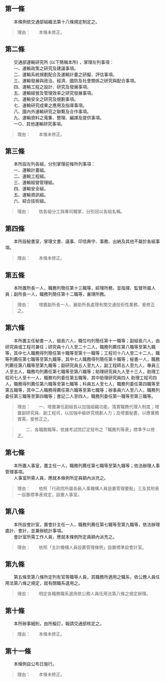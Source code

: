 第一條 
-------
　　本條例依交通部組織法第十八條規定制定之。  
> 理由：　　本條未修正。



第二條 
-------
　　交通部運輸研究所 (以下簡稱本所) ，掌理左列事項：  
　　一、運輸政策之研究及建議事項。  
　　二、運輸系統規劃配合及運輸計畫之研擬、評估事項。  
　　三、運輸發展與政治、經濟、國防及社會關係之研究與配合事項。  
　　四、運輸工程之設計、研究及發展事項。  
　　五、運輸經營及管理效率之研究發展事項。  
　　六、運輸安全之研究及規劃事項。  
　　七、運輸研究成果之應用及指導事項。  
　　八、國內外運輸研究之聯繫及合作事項。  
　　九、運輸資料之蒐集、整理、編譯及提供事項。  
　　一○、其他運輸研究事項。  
> 理由：　　本條未修正。



第三條 
-------
　　本所設左列各組，分別掌理前條所列事項：  
　　一、運輸計畫組。  
　　二、運輸工程組。  
　　三、運輸經營管理組。  
　　四、運輸安全組。  
　　五、運輸資訊組。  
　　六、綜合技術組。  
> 理由：　　依各組分工與專司職掌、分別冠以各組名稱。



第四條 
-------
　　本所設秘書室，掌理文書、議事、印信典守、事務、出納及其他不屬於各組事項。  
> 理由：　　本條未修正。



第五條 
-------
　　本所置所長一人，職務列簡任第十三職等，綜理所務，並指揮、監督所屬人員；副所長一人，職務列簡任第十二職等，襄理所務。  
> 理由：　　增置副所長一人，襄助所長處理有關交通技術性業務，爰修正之。



第六條 
-------
　　本所置主任秘書一人，組長六人，職位均列簡任第十一職等；副組長六人，由研究員或工程司兼任；研究員十八人至二十二人，職務列薦任第八職等至第九職等，其中七人職務得列簡任第十職等至第十一職等；工程司十八人至二十二人，職等列薦任第七職等至第九職等，其中七人職務得列簡任第十職等；秘書一人，職務列薦任第八職等至第九職等；副研究員五人至九人，副工程師五人至九人，專員三人至五人，職務均列薦任第七職等至第八職等；助理研究員九人至十三人，助理工程司七人至十一人，職務均列委任第五職等，其中助理研究員四人  助理工程司四人，職務得列薦任第六職等至第七職等；科員五人至七人，職務列委任第四職等至第五職等，其中二人職務得薦任第六職等至第七職等；辦事員六人至八人，職務列委任第三職等至第四職等；書記二人至四人，職務列委任第一職等至第三職等。  
> 理由：　　一、增置兼任副組長以加強組織功能，落實職務代理人制度；增置副研究員、副工程司，以加強中級研究規劃人力；及增置秘書，以應業務實需，爰修正之。

> 　　二、各職務職等，依據考試院訂定發布之「職務列等表」標準予以修正。



第七條 
-------
　　本所置人事室，置主任一人，職務列薦任第七職等至第九職等；依法辦理人事管理事項。  
　　人事室所需人員，應就本條例所定員額內派充之。  
> 理由：　　依照「行政院所屬各級人事機構人員設置管理要點」三及其附表一設置標準表規定，設置人事室。



第八條 
-------
　　本所設會計室，置會計主任一人，職務列薦任第七職等至第九職等，依法辦理歲計、會計，並兼辦統計事項。  
　　會計室所需工作人員，應就本條例所定員額內派充之。  
> 理由：　　依照「主計機構人員設置管理條例」設置標準設會計室。



第九條 
-------
　　第五條至第八條所定列有官等職等人員，其職務所適用之職系，依公務人員任用法第八條之規定，就有關職系選用之。  
> 理由：　　明定各職務職系選用依公務人員任用法第八條之規定辦理。



第十條 
-------
　　本所辦事細則，由所擬訂，報請交通部核定之。  
> 理由：　　本條未修正。



第十一條 
---------
　　本條例自公布日施行。  
> 理由：　　本條未修正。